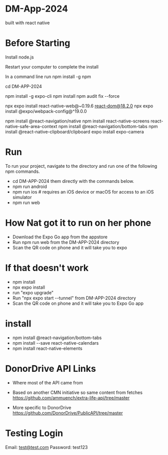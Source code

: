 # DM-App-2024
built with react native

# Before Starting
Install node.js

Restart your computer to complete the install

In a command line run npm install -g npm

cd DM-APP-2024

npm install -g expo-cli
npm install
npm audit fix --force

npx expo install react-native-web@~0.19.6 react-dom@18.2.0
npx expo install @expo/webpack-config@^19.0.0

npm install @react-navigation/native
npm install react-native-screens react-native-safe-area-context
npm install @react-navigation/bottom-tabs
npm install @react-native-clipboard/clipboard
expo install expo-camera

# Run
To run your project, navigate to the directory and run one of the following npm commands.

- cd DM-APP-2024
 them directly with the commands below.
- npm run android
- npm run ios # requires an iOS device or macOS for access to an iOS simulator       
- npm run web

# How Nat got it to run on her phone
- Download the Expo Go app from the appstore
- Run npm run web from the DM-APP-2024 directory
- Scan the QR code on phone and it will take you to expo

# If that doesn't work
- npm install
- npx expo install
- run "expo upgrade"
- Run "npx expo start --tunnel" from DM-APP-2024 directory
- Scan the QR code on phone and it will take you to Expo Go app

# install
- npm install @react-navigation/bottom-tabs
- npm install --save react-native-calendars
- npm install react-native-elements

# DonorDrive API Links
- Where most of the API came from
- Based on another CMN initiative so same content from fetches
https://github.com/ammuench/extra-life-api/tree/master

- More specific to DonorDrive
https://github.com/DonorDrive/PublicAPI/tree/master

# Testing Login
Email: test@test.com
Password: test123
